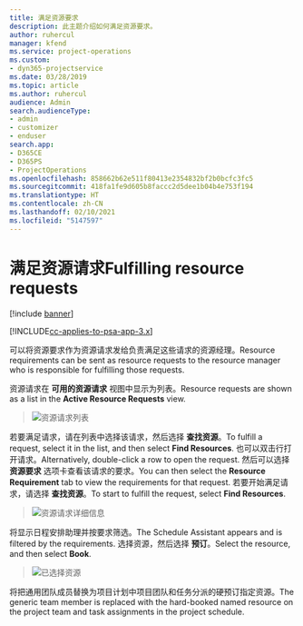 ```yaml
---
title: 满足资源要求
description: 此主题介绍如何满足资源要求。
author: ruhercul
manager: kfend
ms.service: project-operations
ms.custom:
- dyn365-projectservice
ms.date: 03/28/2019
ms.topic: article
ms.author: ruhercul
audience: Admin
search.audienceType:
- admin
- customizer
- enduser
search.app:
- D365CE
- D365PS
- ProjectOperations
ms.openlocfilehash: 858662b62e511f80413e2354832bf2b0bcfc3fc5
ms.sourcegitcommit: 418fa1fe9d605b8faccc2d5dee1b04b4e753f194
ms.translationtype: HT
ms.contentlocale: zh-CN
ms.lasthandoff: 02/10/2021
ms.locfileid: "5147597"
---
```

# <a name="fulfilling-resource-requests"></a><span data-ttu-id="0177c-103">满足资源请求</span><span class="sxs-lookup"><span data-stu-id="0177c-103">Fulfilling resource requests</span></span>

[!include [banner](../includes/psa-now-project-operations.md)]

[!INCLUDE[cc-applies-to-psa-app-3.x](../includes/cc-applies-to-psa-app-3x.md)]

<span data-ttu-id="0177c-104">可以将资源要求作为资源请求发给负责满足这些请求的资源经理。</span><span class="sxs-lookup"><span data-stu-id="0177c-104">Resource requirements can be sent as resource requests to the resource manager who is responsible for fulfilling those requests.</span></span>

<span data-ttu-id="0177c-105">资源请求在 **可用的资源请求** 视图中显示为列表。</span><span class="sxs-lookup"><span data-stu-id="0177c-105">Resource requests are shown as a list in the **Active Resource Requests** view.</span></span>

> ![资源请求列表](media/Resource-Management-image59.png)

<span data-ttu-id="0177c-107">若要满足请求，请在列表中选择该请求，然后选择 **查找资源**。</span><span class="sxs-lookup"><span data-stu-id="0177c-107">To fulfill a request, select it in the list, and then select **Find Resources**.</span></span> <span data-ttu-id="0177c-108">也可以双击行打开请求。</span><span class="sxs-lookup"><span data-stu-id="0177c-108">Alternatively, double-click a row to open the request.</span></span> <span data-ttu-id="0177c-109">然后可以选择 **资源要求** 选项卡查看该请求的要求。</span><span class="sxs-lookup"><span data-stu-id="0177c-109">You can then select the **Resource Requirement** tab to view the requirements for that request.</span></span> <span data-ttu-id="0177c-110">若要开始满足请求，请选择 **查找资源**。</span><span class="sxs-lookup"><span data-stu-id="0177c-110">To start to fulfill the request, select **Find Resources**.</span></span>

> ![资源请求详细信息](media/Resource-Management-image60.png)

<span data-ttu-id="0177c-112">将显示日程安排助理并按要求筛选。</span><span class="sxs-lookup"><span data-stu-id="0177c-112">The Schedule Assistant appears and is filtered by the requirements.</span></span> <span data-ttu-id="0177c-113">选择资源，然后选择 **预订**。</span><span class="sxs-lookup"><span data-stu-id="0177c-113">Select the resource, and then select **Book**.</span></span>

> ![已选择资源](media/Resource-Management-image61.png)

<span data-ttu-id="0177c-115">将把通用团队成员替换为项目计划中项目团队和任务分派的硬预订指定资源。</span><span class="sxs-lookup"><span data-stu-id="0177c-115">The generic team member is replaced with the hard-booked named resource on the project team and task assignments in the project schedule.</span></span>
